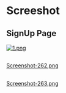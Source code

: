 # Screeshot

## SignUp Page 
[![1.png](https://i.postimg.cc/44cbcg5b/1.png)](https://postimg.cc/4nJ9Cjjm)

##
[Screenshot-262.png](https://postimg.cc/yk362P6D)

##
[Screenshot-263.png](https://postimg.cc/642wJWXk)
